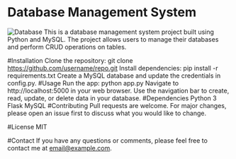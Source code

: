 # Database Management System
![Database](https://greencloudvps.com/greencloudvps/wp-content/uploads/2022/12/database-management-system-3-750x422.jpg)
This is a database management system project built using Python and MySQL. The project allows users to manage their databases and perform CRUD operations on tables.

#Installation
Clone the repository: git clone https://github.com/username/repo.git
Install dependencies: pip install -r requirements.txt
Create a MySQL database and update the credentials in config.py.
#Usage
Run the app: python app.py
Navigate to http://localhost:5000 in your web browser.
Use the navigation bar to create, read, update, or delete data in your database.
#Dependencies
Python 3
Flask
MySQL
#Contributing
Pull requests are welcome. For major changes, please open an issue first to discuss what you would like to change.

#License
MIT

#Contact
If you have any questions or comments, please feel free to contact me at email@example.com.
